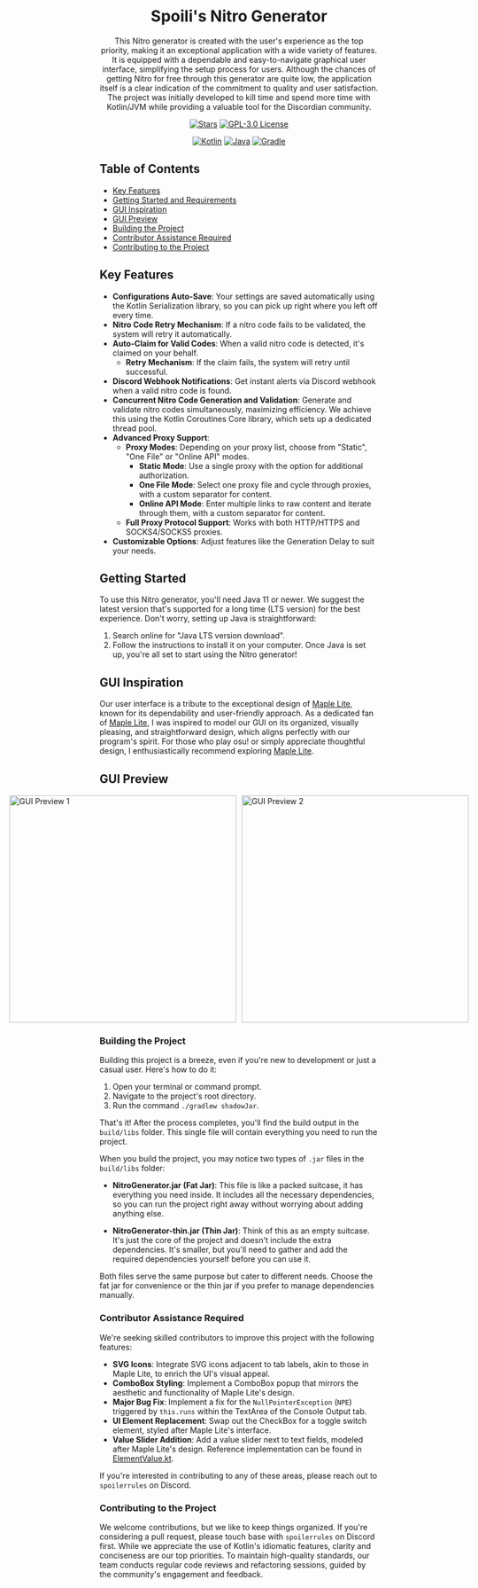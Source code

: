 <!--suppress HtmlDeprecatedAttribute -->
<h1 align="center">
  <b>Spoili's Nitro Generator</b>
</h1>

<p align="center">
  This Nitro generator is created with the user's experience as the top priority, making it an exceptional application with a wide variety of features. It is equipped with a dependable and easy-to-navigate graphical user interface, simplifying the setup process for users. Although the chances of getting Nitro for free through this generator are quite low, the application itself is a clear indication of the commitment to quality and user satisfaction. The project was initially developed to kill time and spend more time with Kotlin/JVM while providing a valuable tool for the Discordian community.
</p>

<p align="center">
<a href="https://github.com/SpoilerRules/nitro-generator"><img src="https://img.shields.io/github/stars/SpoilerRules/nitro-generator?style=for-the-badge&color=slategray" alt="Stars"></a>  <a href="LICENSE"><img src="https://img.shields.io/badge/license-GPL--3.0-blue.svg?style=for-the-badge&color=pink" alt="GPL-3.0 License"></a>
</p>

<p align="center">
  <a href="https://kotlinlang.org/"><img src="https://img.shields.io/badge/Kotlin-1.9.23-blue.svg?style=flat-square&logo=kotlin" alt="Kotlin"></a>
  <a href="https://www.oracle.com/java/technologies/javase-downloads.html"><img src="https://img.shields.io/badge/Java-11-blue.svg?style=flat-square&logo=java&logoColor=white" alt="Java"></a>
  <a href="https://gradle.org/"><img src="https://img.shields.io/badge/Gradle-8.6-blue.svg?style=flat-square&logo=gradle&logoColor=white" alt="Gradle"></a>
</p>

## Table of Contents
- [Key Features](#key-features)
- [Getting Started and Requirements](#getting-started)
- [GUI Inspiration](#gui-inspiration)
- [GUI Preview](#gui-preview)
- [Building the Project](#building-the-project)
- [Contributor Assistance Required](#contributor-assistance-required)
- [Contributing to the Project](#contributing-to-the-project)

## Key Features

- **Configurations Auto-Save**: Your settings are saved automatically using the Kotlin Serialization library, so you can pick up right where you left off every time.
- **Nitro Code Retry Mechanism**: If a nitro code fails to be validated, the system will retry it automatically.
- **Auto-Claim for Valid Codes**: When a valid nitro code is detected, it's claimed on your behalf.
  - **Retry Mechanism**: If the claim fails, the system will retry until successful.
- **Discord Webhook Notifications**: Get instant alerts via Discord webhook when a valid nitro code is found.
- **Concurrent Nitro Code Generation and Validation**: Generate and validate nitro codes simultaneously, maximizing efficiency. We achieve this using the Kotlin Coroutines Core library, which sets up a dedicated thread pool.
- **Advanced Proxy Support**:
    - **Proxy Modes**: Depending on your proxy list, choose from "Static", "One File" or "Online API" modes.
        - **Static Mode**: Use a single proxy with the option for additional authorization.
        - **One File Mode**: Select one proxy file and cycle through proxies, with a custom separator for content.
        - **Online API Mode**: Enter multiple links to raw content and iterate through them, with a custom separator for content.
    - **Full Proxy Protocol Support**: Works with both HTTP/HTTPS and SOCKS4/SOCKS5 proxies.
- **Customizable Options**: Adjust features like the Generation Delay to suit your needs.

## Getting Started

To use this Nitro generator, you'll need Java 11 or newer. We suggest the latest version that's supported for a long time (LTS version) for the best experience. Don't worry, setting up Java is straightforward:
1. Search online for "Java LTS version download".
2. Follow the instructions to install it on your computer. Once Java is set up, you're all set to start using the Nitro generator!

## GUI Inspiration

Our user interface is a tribute to the exceptional design of [Maple Lite](https://maple.software/), known for its dependability and user-friendly approach. As a dedicated fan of [Maple Lite](https://maple.software/), I was inspired to model our GUI on its organized, visually pleasing, and straightforward design, which aligns perfectly with our program's spirit. For those who play osu! or simply appreciate thoughtful design, I enthusiastically recommend exploring [Maple Lite](https://maple.software/).

## GUI Preview
<div style="display: flex; justify-content: center;">
  <img src="https://i.ibb.co/WKW2nqx/java-s-WThqpo-Fj-Y.png" alt="GUI Preview 1" width="410" style="margin-right: 10px;">
  <img src="https://i.ibb.co/1mdb39k/java-nm-Rg90t4q-D.png" alt="GUI Preview 2" width="410">
</div>

### Building the Project

Building this project is a breeze, even if you're new to development or just a casual user. Here's how to do it:

1. Open your terminal or command prompt.
2. Navigate to the project's root directory.
3. Run the command `./gradlew shadowJar`.

That's it! After the process completes, you'll find the build output in the `build/libs` folder. This single file will contain everything you need to run the project.

When you build the project, you may notice two types of `.jar` files in the `build/libs` folder:

- **NitroGenerator.jar (Fat Jar)**: This file is like a packed suitcase, it has everything you need inside. It includes all the necessary dependencies, so you can run the project right away without worrying about adding anything else.

- **NitroGenerator-thin.jar (Thin Jar)**: Think of this as an empty suitcase. It's just the core of the project and doesn't include the extra dependencies. It's smaller, but you'll need to gather and add the required dependencies yourself before you can use it.

Both files serve the same purpose but cater to different needs. Choose the fat jar for convenience or the thin jar if you prefer to manage dependencies manually.

### Contributor Assistance Required

We're seeking skilled contributors to improve this project with the following features:

- **SVG Icons**: Integrate SVG icons adjacent to tab labels, akin to those in Maple Lite, to enrich the UI's visual appeal.
- **ComboBox Styling**: Implement a ComboBox popup that mirrors the aesthetic and functionality of Maple Lite's design.
- **Major Bug Fix**: Implement a fix for the `NullPointerException` (`NPE`) triggered by `this.runs` within the TextArea of the Console Output tab.
- **UI Element Replacement**: Swap out the CheckBox for a toggle switch element, styled after Maple Lite's interface.
- **Value Slider Addition**: Add a value slider next to text fields, modeled after Maple Lite's design. Reference implementation can be found in [ElementValue.kt](https://github.com/SpoilerRules/nitro-generator/blob/master/src/main/kotlin/com/spoiligaming/generator/gui/element/ElementValue.kt).

If you're interested in contributing to any of these areas, please reach out to `spoilerrules` on Discord.

### Contributing to the Project

We welcome contributions, but we like to keep things organized. If you're considering a pull request, please touch base with `spoilerrules` on Discord first. While we appreciate the use of Kotlin's idiomatic features, clarity and conciseness are our top priorities. To maintain high-quality standards, our team conducts regular code reviews and refactoring sessions, guided by the community's engagement and feedback.